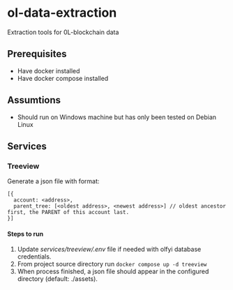 # ol-data-extraction
Extraction tools for 0L-blockchain data

## Prerequisites
- Have docker installed
- Have docker compose installed

## Assumtions
- Should run on Windows machine but has only been tested on Debian Linux

## Services
### Treeview
Generate a json file with format:
```
[{
  account: <address>,
  parent_tree: [<oldest address>, <newest address>] // oldest ancestor first, the PARENT of this account last.
}]
```
#### Steps to run
1. Update *services/treeview/.env* file if needed with olfyi database credentials.
2. From project source directory run `docker compose up -d treeview`
3. When process finished, a json file should appear in the configured directory (default: ./assets).